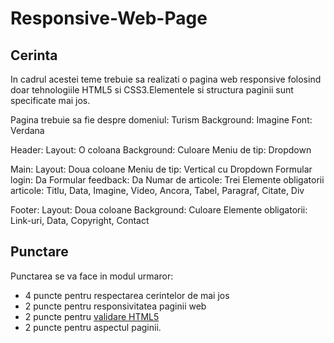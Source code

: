 # Responsive-Web-Page

## Cerinta
In cadrul acestei teme trebuie sa realizati o pagina web responsive folosind doar tehnologiile HTML5 si CSS3.Elementele si structura paginii sunt specificate mai jos.

Pagina trebuie sa fie despre domeniul: Turism
Background: Imagine
Font: Verdana

Header:
Layout: O coloana
Background: Culoare
Meniu de tip: Dropdown

Main:
Layout: Doua coloane
Meniu de tip: Vertical cu Dropdown
Formular login: Da
Formular feedback: Da
Numar de articole: Trei
Elemente obligatorii articole: Titlu, Data, Imagine, Video, Ancora, Tabel, Paragraf, Citate, Div

Footer:
Layout: Doua coloane
Background: Culoare
Elemente obligatorii: Link-uri, Data, Copyright, Contact

## Punctare
Punctarea se va face in modul urmaror:
  - 4 puncte pentru respectarea cerintelor de mai jos
  - 2 puncte pentru responsivitatea paginii web
  - 2 puncte pentru [validare HTML5](https://validator.w3.org/)
  - 2 puncte pentru aspectul paginii.
